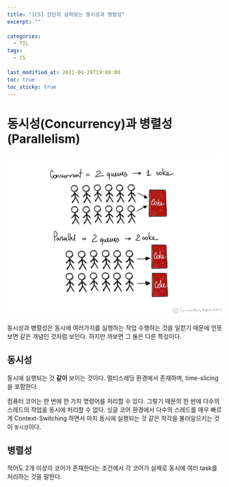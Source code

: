 ```yaml
---
title: "[CS] 간단히 살펴보는 동시성과 병렬성"
excerpt: ""

categories:
  - TIL
tags:
  - CS
 
last_modified_at: 2021-04-29T19:00:00
toc: true
toc_sticky: true
---
```




# 동시성(Concurrency)과 병렬성(Parallelism)

![Concurrency and parallelism are two different things - Blog | luminousmen](/assets/post_images/2021-04-29-ConcurrencyParallelism.assets/concurrency-and-parallelism-are-different.jpg)

동시성과 병렬성은 동시에 여러가지를 실행하는 작업 수행하는 것을 일컫기 때문에 언뜻 보면 같은 개념인 것처럼 보인다. 하지만 까보면 그 둘은 다른 특성이다.

## 동시성

동시에 실행되는 것 **같이** 보이는 것이다.  멀티스레딩 환경에서 존재하며, time-slicing을 포함한다. 

컴퓨터 코어는 한 번에 한 가지 명령어를 처리할 수 있다. 그렇기 때문의 한 번에 다수의 스레드의 작업을 동시에 처리할 수 없다. 싱글 코어 환경에서 다수의 스레드를 매우 빠르게 Context-Switching 하면서 마치 동시에 실행되는 것 같은 착각을 불러일으키는 것이 `동시성`이다. 



## 병렬성

적어도 2개 이상의 코어가 존재한다는 조건에서 각 코어가 실제로 동시에 여러 task를 처리하는 것을 말한다. 